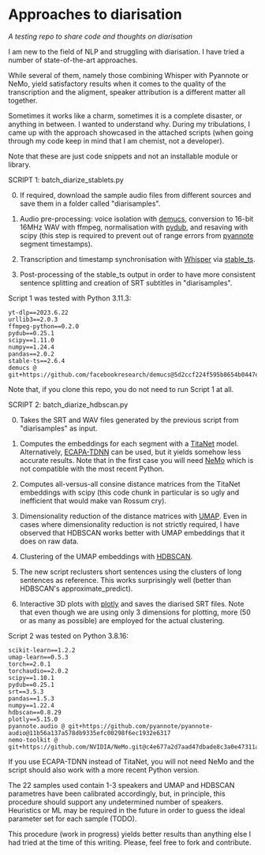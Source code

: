# Approaches to diarisation

_A testing repo to share code and thoughts on diarisation_

I am new to the field of NLP and struggling with diarisation. I have tried a number of state-of-the-art approaches. 

While several of them, namely those combining Whisper with Pyannote or NeMo, yield satisfactory results when it comes to the quality of the transcription and the aligment, speaker attribution is a different matter all together. 

Sometimes it works like a charm, sometimes it is a complete disaster, or anything in between. I wanted to understand why. During my tribulations, I came up with the approach showcased in the attached scripts (when going through my code keep in mind that I am chemist, not a developer).

Note that these are just code snippets and not an installable module or library.


SCRIPT 1: batch_diarize_stablets.py

0. If required, download the sample audio files from different sources and save them in a folder called "diarisamples". 

1. Audio pre-processing: voice isolation with [demucs](https://github.com/facebookresearch/demucs), conversion to 16-bit 16MHz WAV with ffmpeg, normalisation with [pydub](https://github.com/jiaaro/pydub), and resaving with scipy (this step is required to prevent out of range errors from [pyannote](https://github.com/pyannote/pyannote-audio) segment timestamps).
   
2. Transcription and timestamp synchronisation with [Whisper](https://github.com/openai/whisper) via [stable_ts](https://github.com/jianfch/stable-ts).

3. Post-processing of the stable_ts output in order to have more consistent sentence splitting and creation of SRT subtitles in "diarisamples".

Script 1 was tested with Python 3.11.3:

```
yt-dlp==2023.6.22
urllib3==2.0.3
ffmpeg-python==0.2.0
pydub==0.25.1
scipy==1.11.0
numpy==1.24.4
pandas==2.0.2
stable-ts==2.6.4
demucs @ git+https://github.com/facebookresearch/demucs@5d2ccf224f595b8654b0447e06f6adc866cca61a
```
Note that, if you clone this repo, you do not need to run Script 1 at all.


SCRIPT 2: batch_diarize_hdbscan.py

0. Takes the SRT and WAV files generated by the previous script from "diarisamples" as input.

1. Computes the embeddings for each segment with a [TitaNet](https://huggingface.co/nvidia/speakerverification_en_titanet_large) model. Alternatively, [ECAPA-TDNN](https://huggingface.co/speechbrain/spkrec-ecapa-voxceleb) can be used, but it yields somehow less accurate results. Note that in the first case you will need [NeMo](https://github.com/NVIDIA/NeMo) which is not compatible with the most recent Python.

2. Computes all-versus-all consine distance matrices from the TitaNet embeddings with scipy (this code chunk in particular is so ugly and inefficient that would make van Rossum cry).

3. Dimensionality reduction of the distance matrices with [UMAP](https://github.com/lmcinnes/umap). Even in cases where dimensionality reduction is not strictly required, I have observed that HDBSCAN works better with UMAP embeddings that it does on raw data. 

4. Clustering of the UMAP embeddings with [HDBSCAN](https://github.com/scikit-learn-contrib/hdbscan).
   
5. The new script reclusters short sentences using the clusters of long sentences as reference. This works surprisingly well (better than HDBSCAN's approximate_predict).

6. Interactive 3D plots with [plotly](https://github.com/plotly/plotly.py) and saves the diarised SRT files. Note that even though we are using only 3 dimensions for plotting, more (50 or as many as possible) are employed for the actual clustering.

Script 2 was tested on Python 3.8.16:

```
scikit-learn==1.2.2
umap-learn==0.5.3
torch==2.0.1
torchaudio==2.0.2
scipy==1.10.1
pydub==0.25.1
srt==3.5.3
pandas==1.5.3
numpy==1.22.4
hdbscan==0.8.29
plotly==5.15.0
pyannote.audio @ git+https://github.com/pyannote/pyannote-audio@11b56a137a578db9335efc00298f6ec1932e6317
nemo-toolkit @ git+https://github.com/NVIDIA/NeMo.git@c4e677a2d7aad47dbade8c3a0e47311a51d03bba
```

If you use ECAPA-TDNN instead of TitaNet, you will not need NeMo and the script should also work with a more recent Python version.

The 22 samples used contain 1-3 speakers and UMAP and HDBSCAN parametres have been calibrated accordingly, but, in principle, this procedure should support any undetermined number of speakers. Heuristics or ML may be required in the future in order to guess the ideal parameter set for each sample (TODO). 

This procedure (work in progress) yields better results than anything else I had tried at the time of this writing. Please, feel free to fork and contribute.

